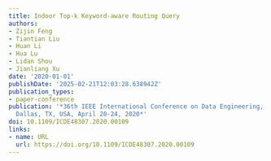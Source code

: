 ```yaml
---
title: Indoor Top-k Keyword-aware Routing Query
authors:
- Zijin Feng
- Tiantian Liu
- Huan Li
- Hua Lu
- Lidan Shou
- Jianliang Xu
date: '2020-01-01'
publishDate: '2025-02-21T12:03:28.638942Z'
publication_types:
- paper-conference
publication: '*36th IEEE International Conference on Data Engineering, ICDE 2020,
  Dallas, TX, USA, April 20-24, 2020*'
doi: 10.1109/ICDE48307.2020.00109
links:
- name: URL
  url: https://doi.org/10.1109/ICDE48307.2020.00109
---
```

